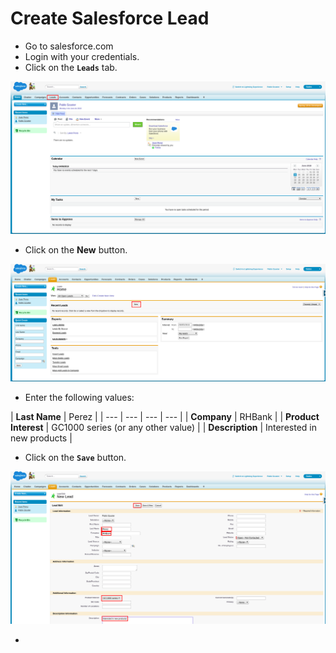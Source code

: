 # Create Salesforce Lead

* Go to salesforce.com
* Login with your credentials.
* Click on the **`Leads`** tab.

![](../../.gitbook/assets/image%20%2868%29.png)

* Click on the **New** button.

![](../../.gitbook/assets/image%20%28155%29.png)

* Enter the following values:

| **Last Name** | Perez |
| --- | --- | --- | --- |
| **Company** | RHBank |
| **Product Interest** | GC1000 series \(or any other value\) |
| **Description** | Interested in new products |

* Click on the **`Save`** button.

![](../../.gitbook/assets/image%20%2815%29.png)

* 
